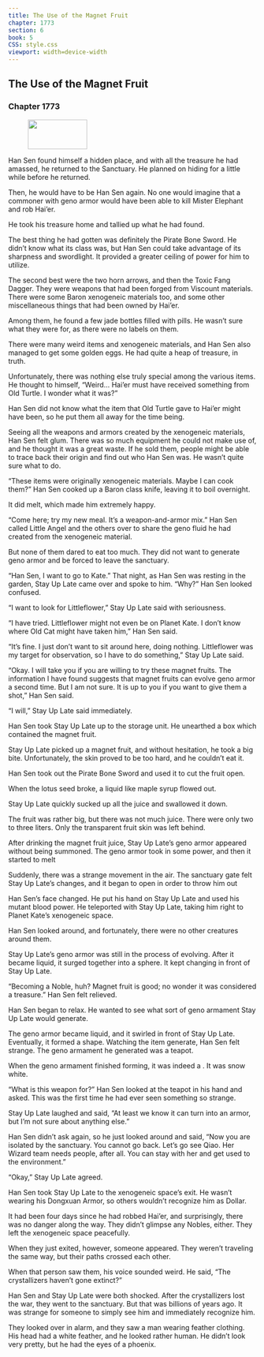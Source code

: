 ```yaml
---
title: The Use of the Magnet Fruit
chapter: 1773
section: 6
book: 5
CSS: style.css
viewport: width=device-width
---
```


## The Use of the Magnet Fruit

### Chapter 1773

<figure>
	<img src="../Images/gem.gif" alt="" id="gem" width="120" height="60" />
</figure>

Han Sen found himself a hidden place, and with all the treasure he had amassed, he returned to the Sanctuary. He planned on hiding for a little while before he returned.

Then, he would have to be Han Sen again. No one would imagine that a commoner with geno armor would have been able to kill Mister Elephant and rob Hai’er.

He took his treasure home and tallied up what he had found.

The best thing he had gotten was definitely the Pirate Bone Sword. He didn’t know what its class was, but Han Sen could take advantage of its sharpness and swordlight. It provided a greater ceiling of power for him to utilize.

The second best were the two horn arrows, and then the Toxic Fang Dagger. They were weapons that had been forged from Viscount materials. There were some Baron xenogeneic materials too, and some other miscellaneous things that had been owned by Hai’er.

Among them, he found a few jade bottles filled with pills. He wasn’t sure what they were for, as there were no labels on them.

There were many weird items and xenogeneic materials, and Han Sen also managed to get some golden eggs. He had quite a heap of treasure, in truth.

Unfortunately, there was nothing else truly special among the various items. He thought to himself, “Weird… Hai’er must have received something from Old Turtle. I wonder what it was?”

Han Sen did not know what the item that Old Turtle gave to Hai’er might have been, so he put them all away for the time being.

Seeing all the weapons and armors created by the xenogeneic materials, Han Sen felt glum. There was so much equipment he could not make use of, and he thought it was a great waste. If he sold them, people might be able to trace back their origin and find out who Han Sen was. He wasn’t quite sure what to do.

“These items were originally xenogeneic materials. Maybe I can cook them?” Han Sen cooked up a Baron class knife, leaving it to boil overnight.

It did melt, which made him extremely happy.

“Come here; try my new meal. It’s a weapon-and-armor mix.” Han Sen called Little Angel and the others over to share the geno fluid he had created from the xenogeneic material.

But none of them dared to eat too much. They did not want to generate geno armor and be forced to leave the sanctuary.

“Han Sen, I want to go to Kate.” That night, as Han Sen was resting in the garden, Stay Up Late came over and spoke to him. “Why?” Han Sen looked confused.

“I want to look for Littleflower,” Stay Up Late said with seriousness.

“I have tried. Littleflower might not even be on Planet Kate. I don’t know where Old Cat might have taken him,” Han Sen said.

“It’s fine. I just don’t want to sit around here, doing nothing. Littleflower was my target for observation, so I have to do something,” Stay Up Late said.

“Okay. I will take you if you are willing to try these magnet fruits. The information I have found suggests that magnet fruits can evolve geno armor a second time. But I am not sure. It is up to you if you want to give them a shot,” Han Sen said.

“I will,” Stay Up Late said immediately.

Han Sen took Stay Up Late up to the storage unit. He unearthed a box which contained the magnet fruit.

Stay Up Late picked up a magnet fruit, and without hesitation, he took a big bite. Unfortunately, the skin proved to be too hard, and he couldn’t eat it.

Han Sen took out the Pirate Bone Sword and used it to cut the fruit open.

When the lotus seed broke, a liquid like maple syrup flowed out.

Stay Up Late quickly sucked up all the juice and swallowed it down.

The fruit was rather big, but there was not much juice. There were only two to three liters. Only the transparent fruit skin was left behind.

After drinking the magnet fruit juice, Stay Up Late’s geno armor appeared without being summoned. The geno armor took in some power, and then it started to melt

Suddenly, there was a strange movement in the air. The sanctuary gate felt Stay Up Late’s changes, and it began to open in order to throw him out

Han Sen’s face changed. He put his hand on Stay Up Late and used his mutant blood power. He teleported with Stay Up Late, taking him right to Planet Kate’s xenogeneic space.

Han Sen looked around, and fortunately, there were no other creatures around them.

Stay Up Late’s geno armor was still in the process of evolving. After it became liquid, it surged together into a sphere. It kept changing in front of Stay Up Late.

“Becoming a Noble, huh? Magnet fruit is good; no wonder it was considered a treasure.” Han Sen felt relieved.

Han Sen began to relax. He wanted to see what sort of geno armament Stay Up Late would generate.

The geno armor became liquid, and it swirled in front of Stay Up Late. Eventually, it formed a shape. Watching the item generate, Han Sen felt strange. The geno armament he generated was a teapot.

When the geno armament finished forming, it was indeed a . It was snow white.

“What is this weapon for?” Han Sen looked at the teapot in his hand and asked. This was the first time he had ever seen something so strange.

Stay Up Late laughed and said, “At least we know it can turn into an armor, but I’m not sure about anything else.”

Han Sen didn’t ask again, so he just looked around and said, “Now you are isolated by the sanctuary. You cannot go back. Let’s go see Qiao. Her Wizard team needs people, after all. You can stay with her and get used to the environment.”

“Okay,” Stay Up Late agreed.

Han Sen took Stay Up Late to the xenogeneic space’s exit. He wasn’t wearing his Dongxuan Armor, so others wouldn’t recognize him as Dollar.

It had been four days since he had robbed Hai’er, and surprisingly, there was no danger along the way. They didn’t glimpse any Nobles, either. They left the xenogeneic space peacefully.

When they just exited, however, someone appeared. They weren’t traveling the same way, but their paths crossed each other.

When that person saw them, his voice sounded weird. He said, “The crystallizers haven’t gone extinct?”

Han Sen and Stay Up Late were both shocked. After the crystallizers lost the war, they went to the sanctuary. But that was billions of years ago. It was strange for someone to simply see him and immediately recognize him.

They looked over in alarm, and they saw a man wearing feather clothing. His head had a white feather, and he looked rather human. He didn’t look very pretty, but he had the eyes of a phoenix.